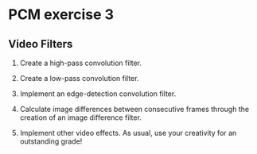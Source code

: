 # PCM exercise 3

## Video Filters

1. Create a high-pass convolution filter.

2. Create a low-pass convolution filter.

3. Implement an edge-detection convolution filter.

4. Calculate image differences between consecutive frames through the creation of an image difference filter.

5. Implement other video effects. As usual, use your creativity for an outstanding grade!
